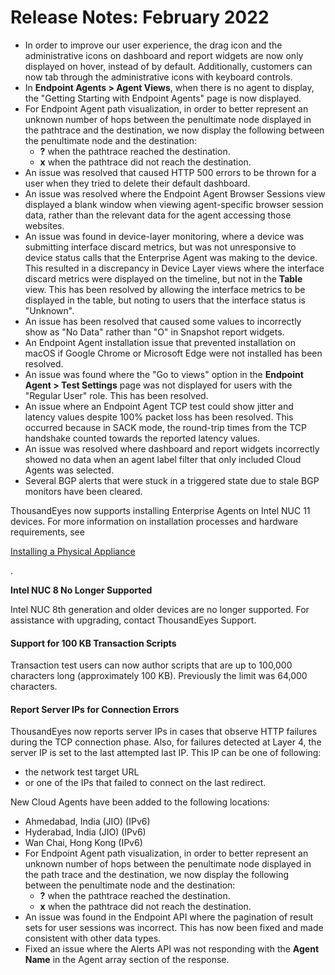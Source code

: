 # Release Notes: February 2022

* In order to improve our user experience, the drag icon and the administrative icons on dashboard and report widgets are now only displayed on hover, instead of by default. Additionally, customers can now tab through the administrative icons with keyboard controls.
* In **Endpoint Agents > Agent Views**, when there is no agent to display, the "Getting Starting with Endpoint Agents" page is now displayed.
* For Endpoint Agent path visualization, in order to better represent an unknown number of hops between the penultimate node displayed in the pathtrace and the destination, we now display the following between the penultimate node and the destination:
  * **?** when the pathtrace reached the destination.
  * **x** when the pathtrace did not reach the destination.
* An issue was resolved that caused HTTP 500 errors to be thrown for a user when they tried to delete their default dashboard.
* An issue was resolved where the Endpoint Agent Browser Sessions view displayed a blank window when viewing agent-specific browser session data, rather than the relevant data for the agent accessing those websites.
* An issue was found in device-layer monitoring, where a device was submitting interface discard metrics, but was not unresponsive to device status calls that the Enterprise Agent was making to the device. This resulted in a discrepancy in Device Layer views where the interface discard metrics were displayed on the timeline, but not in the **Table** view. This has been resolved by allowing the interface metrics to be displayed in the table, but noting to users that the interface status is "Unknown".
* An issue has been resolved that caused some values to incorrectly show as "No Data" rather than "O" in Snapshot report widgets.
* An Endpoint Agent installation issue that prevented installation on macOS if Google Chrome or Microsoft Edge were not installed has been resolved.
* An issue was found where the "Go to views" option in the **Endpoint Agent > Test Settings** page was not displayed for users with the "Regular User" role. This has been resolved.
* An issue where an Endpoint Agent TCP test could show jitter and latency values despite 100% packet loss has been resolved. This occurred because in SACK mode, the round-trip times from the TCP handshake counted towards the reported latency values.
* An issue was resolved where dashboard and report widgets incorrectly showed no data when an agent label filter that only included Cloud Agents was selected.
* Several BGP alerts that were stuck in a triggered state due to stale BGP monitors have been cleared.

ThousandEyes now supports installing Enterprise Agents on Intel NUC 11 devices. For more information on installation processes and hardware requirements, see

[Installing a Physical Appliance](https://docs.thousandeyes.com/product-documentation/global-vantage-points/enterprise-agents/installing/installing-a-physical-appliance#intel-nuc)

.

**Intel NUC 8 No Longer Supported**

Intel NUC 8th generation and older devices are no longer supported. For assistance with upgrading, contact ThousandEyes Support.

#### Support for 100 KB Transaction Scripts <a href="#support-for-100-kb-transaction-scripts" id="support-for-100-kb-transaction-scripts"></a>

Transaction test users can now author scripts that are up to 100,000 characters long (approximately 100 KB). Previously the limit was 64,000 characters.

#### Report Server IPs for Connection Errors <a href="#report-server-ips-for-connection-errors" id="report-server-ips-for-connection-errors"></a>

ThousandEyes now reports server IPs in cases that observe HTTP failures during the TCP connection phase. Also, for failures detected at Layer 4, the server IP is set to the last attempted last IP. This IP can be one of following:

* the network test target URL
* or one of the IPs that failed to connect on the last redirect.

New Cloud Agents have been added to the following locations:

* Ahmedabad, India (JIO) (IPv6)
* Hyderabad, India (JIO) (IPv6)
* Wan Chai, Hong Kong (IPv6)
* For Endpoint Agent path visualization, in order to better represent an unknown number of hops between the penultimate node displayed in the path trace and the destination, we now display the following between the penultimate node and the destination:
  * **?** when the pathtrace reached the destination.
  * **x** when the pathtrace did not reach the destination.
* An issue was found in the Endpoint API where the pagination of result sets for user sessions was incorrect. This has now been fixed and made consistent with other data types.
* Fixed an issue where the Alerts API was not responding with the **Agent Name** in the Agent array section of the response.
